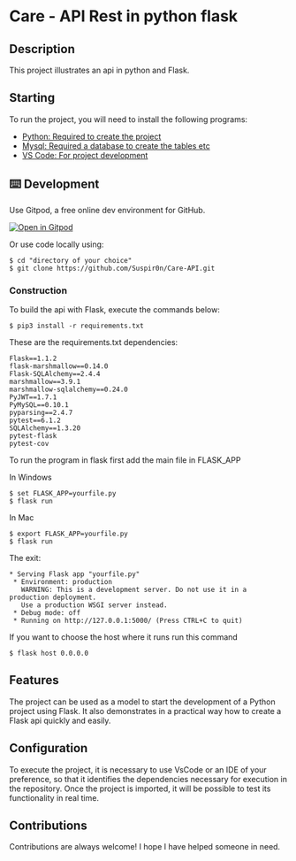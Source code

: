 #  Care - API Rest in python flask

## Description
This project illustrates an api in python and Flask.

## Starting

To run the project, you will need to install the following programs:

- [Python: Required to create the project](https://www.python.org/downloads/)
- [Mysql: Required a database to create the tables etc](https://www.mysql.com/)
- [VS Code: For project development](https://code.visualstudio.com/)

## ⌨️ Development

Use Gitpod, a free online dev environment for GitHub.

[![Open in Gitpod](https://gitpod.io/button/open-in-gitpod.svg)](https://gitpod.io/#https://github.com/Suspir0n/Care-API.git)

Or use code locally using:
```
$ cd "directory of your choice"
$ git clone https://github.com/Suspir0n/Care-API.git
```

### Construction

To build the api with Flask, execute the commands below:

```
$ pip3 install -r requirements.txt
```

These are the requirements.txt dependencies:

```
Flask==1.1.2
flask-marshmallow==0.14.0
Flask-SQLAlchemy==2.4.4
marshmallow==3.9.1
marshmallow-sqlalchemy==0.24.0
PyJWT==1.7.1
PyMySQL==0.10.1
pyparsing==2.4.7
pytest==6.1.2
SQLAlchemy==1.3.20
pytest-flask
pytest-cov
```

To run the program in flask first add the main file in FLASK_APP

In Windows
```
$ set FLASK_APP=yourfile.py
$ flask run
```

In Mac
```
$ export FLASK_APP=yourfile.py
$ flask run
```

The exit:

```
* Serving Flask app "yourfile.py"
 * Environment: production
   WARNING: This is a development server. Do not use it in a production deployment.
   Use a production WSGI server instead.
 * Debug mode: off
 * Running on http://127.0.0.1:5000/ (Press CTRL+C to quit)
```

If you want to choose the host where it runs run this command

```
$ flask host 0.0.0.0
```

## Features

The project can be used as a model to start the development of a Python project using Flask. It also demonstrates in a practical way how to create a Flask api quickly and easily.

## Configuration

To execute the project, it is necessary to use VsCode or an IDE of your preference, so that it identifies the dependencies necessary for execution in the repository. Once the project is imported, it will be possible to test its functionality in real time.

## Contributions

Contributions are always welcome! I hope I have helped someone in need.

